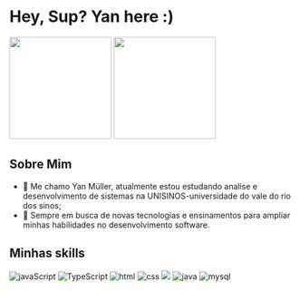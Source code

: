 # Hey, Sup? Yan here :)

<div>
  <img height=180px src="https://github-readme-stats.vercel.app/api?username=yanmullerwk&show_icons=true&theme=noctis_minimus&include_all_commits=true">
  <img height=180px src="https://github-readme-stats.vercel.app/api/top-langs/?username=yanmullerwk&layout=compact&theme=noctis_minimus&langs_count=10">
</div>

## Sobre Mim

- 🧐 Me chamo Yan Müller, atualmente estou estudando analise e desenvolvimento de sistemas na UNISINOS-universidade do vale do rio dos sinos;
- 👾 Sempre em busca de novas tecnologias e ensinamentos para ampliar minhas habilidades no desenvolvimento software.
  
## Minhas skills
<div>
  
  <img  src="https://img.shields.io/badge/JavaScript-F7DF1E?style=for-the-badge&logo=javascript&logoColor=black" alt="javaScript"/>
  <img  src="https://img.shields.io/badge/TypeScript-007ACC?style=for-the-badge&logo=typescript&logoColor=white"alt="TypeScript" />
  <img  src="https://img.shields.io/badge/HTML5-E34F26?style=for-the-badge&logo=html5&logoColor=white" alt="html" />
  <img  src="https://img.shields.io/badge/CSS3-1572B6?style=for-the-badge&logo=css3&logoColor=white" alt="css" />
  <img src="https://img.shields.io/badge/React_Native-20232A?style=for-the-badge&logo=react&logoColor=61DAFB"/>
  <img src="https://img.shields.io/badge/Java-ED8B00?style=for-the-badge&logo=openjdk&logoColor=white" alt="java"/>
  <img  src="https://img.shields.io/badge/MySQL-00000F?style=for-the-badge&logo=mysql&logoColor=white" alt="mysql"/>
</div>

      
